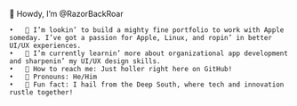 

🤠 Howdy, I’m @RazorBackRoar

	•	🤠 I’m lookin’ to build a mighty fine portfolio to work with Apple someday. I’ve got a passion for Apple, Linux, and ropin’ in better UI/UX experiences.
	•	🌾 I’m currently learnin’ more about organizational app development and sharpenin’ my UI/UX design skills.
	•	🐎 How to reach me: Just holler right here on GitHub!
	•	🤠 Pronouns: He/Him
	•	🌵 Fun fact: I hail from the Deep South, where tech and innovation rustle together!
